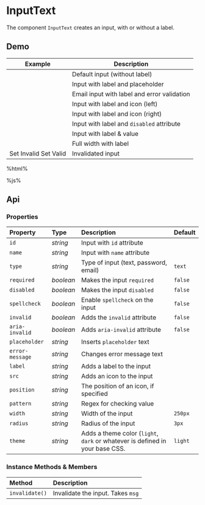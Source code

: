 # InputText

The component `InputText` creates an input, with or without a label.

## Demo

<table class="example">
  <thead>
    <tr>
      <th>Example</th>
      <th>Description</th>
    </tr>
  </thead>
  <tbody>
    <tr>
      <td><input-text></input-text></td>
      <td>
        <span id="input-example-tooltip-1">
          Default input (without label)
        </span>
      </td>
    </tr>
    <tr>
      <td>
        <input-text label="label" placeholder="Type something...">
        </input-text>
      </td>
      <td>
        <span id="input-example-tooltip-2">
          Input with label and placeholder
        </span>
      </td>
    </tr>
    <tr>
      <td><input-text label="Email Address" type="email" error-message="Invalid Email"></input-text></td>
      <td>
        <span id="input-example-tooltip-6">
          Email input with label and error validation
        </span>
      </td>
    </tr>
    <tr>
      <td>
        <input-text
          src="./sprite.svg#example"
          position="left"
          label="Input with Icon">
        </input-text>
      </td>
      <td>
        <span id="input-example-tooltip-3">
          Input with label and icon (left)
        </span>
      </td>
    </tr>
    <tr>
      <td>
        <input-text
          src="./sprite.svg#example"
          position="right"
          label="Input with Icon">
        </input-text>
      </td>
      <td>
        <span id="input-example-tooltip-4">
          Input with label and icon (right)
        </span>
      </td>
    </tr>
    <tr>
      <td><input-text label="Disabled Input" disabled></input-text></td>
      <td>
        <span id="input-example-tooltip-5">
          Input with label and <code>disabled</code> attribute
        </span>
      </td>
    </tr>
    <tr>
      <td><input-text label="Input with Value" value="Value"></input-text></td>
      <td>
        <span id="input-example-tooltip-7">
          Input with label & value
        </span>
      </td>
    </tr>
    <tr>
      <td><input-text width="100%" label="Full Width"></input-text></td>
      <td>
        <span id="input-example-tooltip-8">
          Full width with label
        </span>
      </td>
    </tr>
    <tr>
      <td>
        <input-text
          width="100%"
          id="input-invalidation-example-1">
        </input-text>
        <div class="invalidate-buttons">
          <input-button value="set-invalid">Set Invalid</input-button>
          <input-button value="set-valid">Set Valid</input-button>
        </div>
      </td>
      <td>
        <span id="input-example-tooltip-8">
          Invalidated input
        </span>
      </td>
    </tr>
  </tbody>
</table>

%html%

%js%

## Api

### Properties

| Property | Type | Description | Default |
| :--- | :--- | :--- | :--- |
| `id` | *string* | Input with `id` attribute | |
| `name` | *string* | Input with `name` attribute | |
| `type` | *string* | Type of input (text, password, email) | `text` |
| `required` | *boolean* | Makes the input `required` | `false` |
| `disabled` | *boolean* | Makes the input `disabled` | `false` |
| `spellcheck` | *boolean* | Enable `spellcheck` on the input | `false` |
| `invalid` | *boolean* | Adds the `invalid` attribute | `false` |
| `aria-invalid` | *boolean* | Adds `aria-invalid` attribute | `false` |
| `placeholder` | *string* | Inserts `placeholder` text | |
| `error-message` | *string* | Changes error message text | |
| `label` | *string* | Adds a label to the input | |
| `src` | *string* | Adds an icon to the input | |
| `position` | *string* | The position of an icon, if specified | |
| `pattern` | *string* | Regex for checking value | |
| `width` | *string* | Width of the input | `250px` |
| `radius` | *string* | Radius of the input | `3px` |
| `theme` | *string* | Adds a theme color (`light`, `dark` or whatever is defined in your base CSS. | `light` |

### Instance Methods & Members

| Method | Description |
| :--- | :--- |
| `invalidate()` | Invalidate the input. Takes `msg` |
